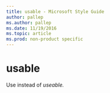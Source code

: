 ```yaml
---
title: usable - Microsoft Style Guide
author: pallep
ms.author: pallep
ms.date: 11/19/2016
ms.topic: article
ms.prod: non-product specific
---
```


# usable

Use instead of *useable.*
